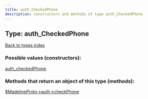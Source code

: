 ```yaml
---
title: auth_CheckedPhone
description: constructors and methods of type auth_CheckedPhone
---
```

## Type: auth\_CheckedPhone  
[Back to types index](index.md)



### Possible values (constructors):

[auth\_checkedPhone](../constructors/auth_checkedPhone.md)  



### Methods that return an object of this type (methods):

[$MadelineProto->auth->checkPhone](../methods/auth_checkPhone.md)  




